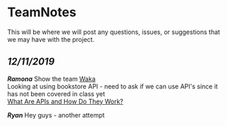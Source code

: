 # TeamNotes 

This will be where we will post any questions, issues, or suggestions that we may have with the project.

## *12/11/2019*    
***Ramona***
Show the team [Waka](https://wakatime.com/)  
Looking at using bookstore API - need to ask if we can use API's since it has not been covered in class yet    
[What Are APIs and How Do They Work?](https://www.programmableweb.com/api-university/what-are-apis-and-how-do-they-work)  


***Ryan***
Hey guys - another attempt
